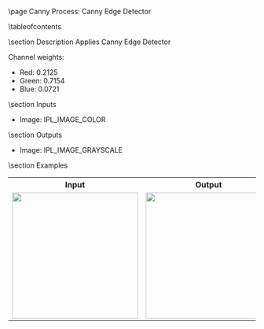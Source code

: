 \page Canny Process: Canny Edge Detector

\tableofcontents

\section Description
Applies Canny Edge Detector

Channel weights:
- Red: 0.2125
- Green: 0.7154
- Blue: 0.0721

\section Inputs
- Image: IPL_IMAGE_COLOR

\section Outputs
- Image: IPL_IMAGE_GRAYSCALE

\section Examples
<table>
 <tr>
     <th>Input</th>
     <th>Output</th>
 </tr>
 <tr>
     <td><img src="../images/Lenna.png" width="256" /></td>
     <td><img src="../images/IPLConvertToGray.png" width="256" /></td>
 </tr>
</table>
